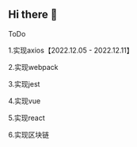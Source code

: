## Hi there 👋

ToDo

1.实现axios【2022.12.05 - 2022.12.11】

2.实现webpack

3.实现jest

4.实现vue

5.实现react

6.实现区块链
